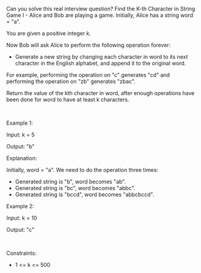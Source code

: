 Can you solve this real interview question? Find the K-th Character in String Game I - Alice and Bob are playing a game. Initially, Alice has a string word = "a".

You are given a positive integer k.

Now Bob will ask Alice to perform the following operation forever:

 * Generate a new string by changing each character in word to its next character in the English alphabet, and append it to the original word.

For example, performing the operation on "c" generates "cd" and performing the operation on "zb" generates "zbac".

Return the value of the kth character in word, after enough operations have been done for word to have at least k characters.

 

Example 1:

Input: k = 5

Output: "b"

Explanation:

Initially, word = "a". We need to do the operation three times:

 * Generated string is "b", word becomes "ab".
 * Generated string is "bc", word becomes "abbc".
 * Generated string is "bccd", word becomes "abbcbccd".

Example 2:

Input: k = 10

Output: "c"

 

Constraints:

 * 1 <= k <= 500